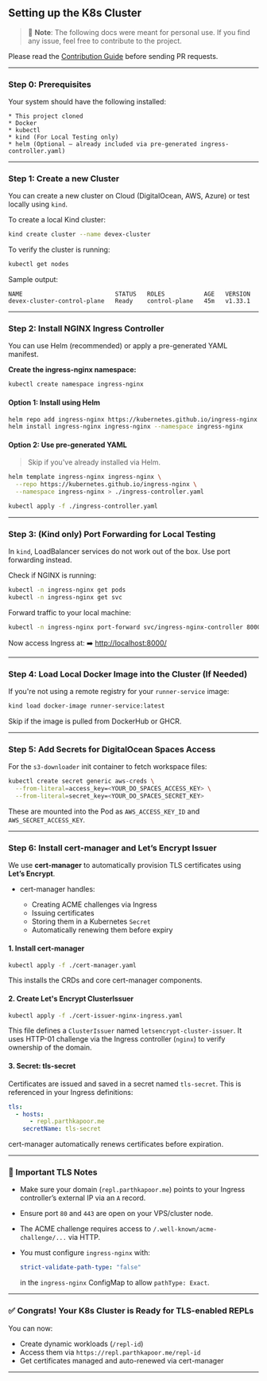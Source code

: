 ## Setting up the K8s Cluster

> 📌 **Note**: The following docs were meant for personal use. If you find any issue, feel free to contribute to the project.

Please read the [Contribution Guide](./CONTRIBUTING.md) before sending PR requests.

---

### Step 0: Prerequisites

Your system should have the following installed:

```
* This project cloned
* Docker
* kubectl
* kind (For Local Testing only)
* helm (Optional — already included via pre-generated ingress-controller.yaml)
```

---

### Step 1: Create a new Cluster

You can create a new cluster on Cloud (DigitalOcean, AWS, Azure) or test locally using `kind`.

To create a local Kind cluster:

```bash
kind create cluster --name devex-cluster
```

To verify the cluster is running:

```bash
kubectl get nodes
```

Sample output:

```
NAME                          STATUS   ROLES           AGE   VERSION
devex-cluster-control-plane   Ready    control-plane   45m   v1.33.1
```

---

### Step 2: Install NGINX Ingress Controller

You can use Helm (recommended) or apply a pre-generated YAML manifest.

**Create the ingress-nginx namespace:**

```bash
kubectl create namespace ingress-nginx
```

#### Option 1: Install using Helm

```bash
helm repo add ingress-nginx https://kubernetes.github.io/ingress-nginx
helm install ingress-nginx ingress-nginx --namespace ingress-nginx
```

#### Option 2: Use pre-generated YAML

> Skip if you've already installed via Helm.

```bash
helm template ingress-nginx ingress-nginx \
  --repo https://kubernetes.github.io/ingress-nginx \
  --namespace ingress-nginx > ./ingress-controller.yaml

kubectl apply -f ./ingress-controller.yaml
```

---

### Step 3: (Kind only) Port Forwarding for Local Testing

In `kind`, LoadBalancer services do not work out of the box. Use port forwarding instead.

Check if NGINX is running:

```bash
kubectl -n ingress-nginx get pods
kubectl -n ingress-nginx get svc
```

Forward traffic to your local machine:

```bash
kubectl -n ingress-nginx port-forward svc/ingress-nginx-controller 8000:80
```

Now access Ingress at:
➡️ [http://localhost:8000/](http://localhost:8000/)

---

### Step 4: Load Local Docker Image into the Cluster (If Needed)

If you're not using a remote registry for your `runner-service` image:

```bash
kind load docker-image runner-service:latest
```

Skip if the image is pulled from DockerHub or GHCR.

---

### Step 5: Add Secrets for DigitalOcean Spaces Access

For the `s3-downloader` init container to fetch workspace files:

```bash
kubectl create secret generic aws-creds \
  --from-literal=access_key=<YOUR_DO_SPACES_ACCESS_KEY> \
  --from-literal=secret_key=<YOUR_DO_SPACES_SECRET_KEY>
```

These are mounted into the Pod as `AWS_ACCESS_KEY_ID` and `AWS_SECRET_ACCESS_KEY`.

---

### Step 6: Install cert-manager and Let’s Encrypt Issuer

We use **cert-manager** to automatically provision TLS certificates using **Let’s Encrypt**.

* cert-manager handles:

  * Creating ACME challenges via Ingress
  * Issuing certificates
  * Storing them in a Kubernetes `Secret`
  * Automatically renewing them before expiry

#### 1. Install cert-manager

```bash
kubectl apply -f ./cert-manager.yaml
```

This installs the CRDs and core cert-manager components.

#### 2. Create Let's Encrypt ClusterIssuer

```bash
kubectl apply -f ./cert-issuer-nginx-ingress.yaml
```

This file defines a `ClusterIssuer` named `letsencrypt-cluster-issuer`. It uses HTTP-01 challenge via the Ingress controller (`nginx`) to verify ownership of the domain.

#### 3. Secret: tls-secret

Certificates are issued and saved in a secret named `tls-secret`. This is referenced in your Ingress definitions:

```yaml
tls:
  - hosts:
      - repl.parthkapoor.me
    secretName: tls-secret
```

cert-manager automatically renews certificates before expiration.

---

### 🔐 Important TLS Notes

* Make sure your domain (`repl.parthkapoor.me`) points to your Ingress controller’s external IP via an `A` record.
* Ensure port `80` and `443` are open on your VPS/cluster node.
* The ACME challenge requires access to `/.well-known/acme-challenge/...` via HTTP.
* You must configure `ingress-nginx` with:

  ```yaml
  strict-validate-path-type: "false"
  ```

  in the `ingress-nginx` ConfigMap to allow `pathType: Exact`.

---

### ✅ Congrats! Your K8s Cluster is Ready for TLS-enabled REPLs

You can now:

* Create dynamic workloads (`/repl-id`)
* Access them via `https://repl.parthkapoor.me/repl-id`
* Get certificates managed and auto-renewed via cert-manager

---
